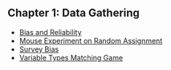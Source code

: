 ## Chapter 1: Data Gathering
- [Bias and Reliability](https://github.com/EducationShinyAppTeam/Bias_and_Reliability)
- [Mouse Experiment on Random Assignment](https://github.com/EducationShinyAppTeam/Mouse_Experiment_on_Random_Assignment)
- [Survey Bias](https://github.com/EducationShinyAppTeam/Survey_Bias)
- [Variable Types Matching Game](https://github.com/EducationShinyAppTeam/Variable_Types_Matching_Game)
